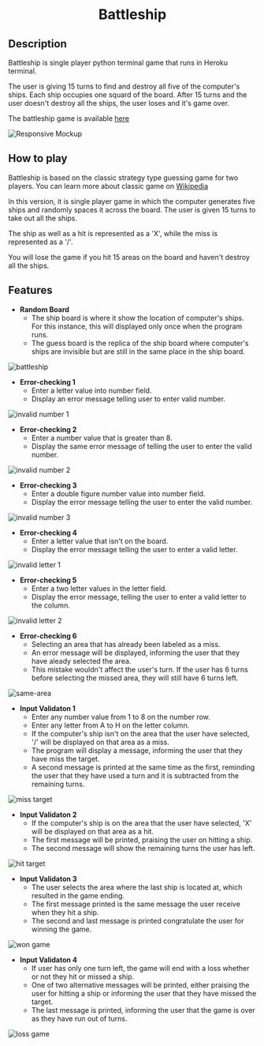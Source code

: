 <h1 align="center">Battleship</h1>

## Description

Battleship is single player python terminal game that runs in Heroku terminal.

The user is giving 15 turns to find and destroy all five of the computer's ships. Each ship occupies one squard of the board. After 15 turns and the user doesn't destroy all the ships, the user loses and it's game over.

The battleship game is available [here](https://project-3-python-battleship.herokuapp.com)

![Responsive Mockup](assets/screenshots/iamresponsive.png)

## How to play

Battleship is based on the classic strategy type guessing game for two players. You can learn more about classic game on [Wikipedia](https://en.wikipedia.org/wiki/Battleship_(game))

In this version, it is single player game in which the computer generates five ships and randomly spaces it across the board. The user is given 15 turns to take out all the ships. 

The ship as well as a hit is represented as a 'X', while the miss is represented as a '/'.

You will lose the game if you hit 15 areas on the board and haven't destroy all the ships. 

## Features

- __Random Board__
    - The ship board is where it show the location of computer's ships. For this instance, this will displayed only once when the program runs. 
    - The guess board is the replica of the ship board where computer's ships are invisible but are still in the same place in the ship board. 

![battleship](assets/screenshots/battleship.png) 

- __Error-checking 1__
    - Enter a letter value into number field.
    - Display an error message telling user to enter valid number.

![invalid number 1](assets/screenshots/invalid-row-number-1.png)

- __Error-checking 2__
    - Enter a number value that is greater than 8.
    - Display the same error message of telling the user to enter the valid number.

![invalid number 2](assets/screenshots/invalid-row-number-2.png)

- __Error-checking 3__
    - Enter a double figure number value into number field.
    - Display the error message telling the user to enter the valid number.

![invalid number 3](assets/screenshots/invalid-row-number-3.png)

- __Error-checking 4__
    - Enter a letter value that isn't on the board.
    - Display the error message telling the user to enter a valid letter.

![invalid letter 1](assets/screenshots/invalid-column-letter-1.png)

- __Error-checking 5__
    - Enter a two letter values in the letter field.
    - Display the error message, telling the user to enter a valid letter to the column.

![invalid letter 2](assets/screenshots/invalid-column-letter-2.png)

- __Error-checking 6__
    - Selecting an area that has already been labeled as a miss.
    - An error message will be displayed, informing the user that they have aleady selected the area. 
    - This mistake wouldn't affect the user's turn. If the user has 6 turns before selecting the missed area, they will still have 6 turns left.

![same-area](assets/screenshots/same-area.png)

- __Input Validaton 1__
    - Enter any number value from 1 to 8 on the number row.
    - Enter any letter from A to H on the letter column. 
    - If the computer's ship isn't on the area that the user have selected, '/' will be displayed on that area as a miss.
    - The program will display a message, informing the user that they have miss the target.
    - A second message is printed at the same time as the first, reminding the user that they have used a turn and it is subtracted from the remaining turns. 

![miss target](assets/screenshots/miss.png)

- __Input Validaton 2__
    - If the computer's ship is on the area that the user have selected, 'X' will be displayed on that area as a hit.
    - The first message will be printed, praising the user on hitting a ship. 
    - The second message will show the remaining turns the user has left.

![hit target](assets/screenshots/hit.png)

- __Input Validaton 3__
    - The user selects the area where the last ship is located at, which resulted in the game ending.
    - The first message printed is the same message the user receive when they hit a ship.
    - The second and last message is printed congratulate the user for winning the game. 

![won game](assets/screenshots/won_game.png)

- __Input Validaton 4__
    - If user has only one turn left, the game will end with a loss whether or not they hit or missed a ship.
    - One of two alternative messages will be printed, either praising the user for hitting a ship or informing the user that they have missed the target. 
    - The last message is printed, informing the user that the game is over as they have run out of turns.

![loss game](assets/screenshots/lost_game.png) 



